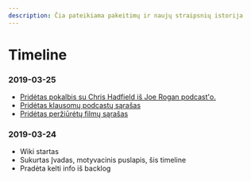 ```yaml
---
description: Čia pateikiama pakeitimų ir naujų straipsnių istorija
---
```


# Timeline

### 2019-03-25

* [Pridėtas pokalbis su Chris Hadfield iš Joe Rogan podcast'o.](wiki/podcastai.md#2019-03)
* [Pridėtas klausomų podcastų sąrašas](wiki/podcastai.md#prenumeratos)
* [Pridėtas peržiūrėtų filmų sąrašas](wiki/filmai.md#perziur-t-film-sarasas-ir-j-vertinimai)

### 2019-03-24

* Wiki startas
* Sukurtas Įvadas, motyvacinis puslapis, šis timeline
* Pradėta kelti info iš backlog



